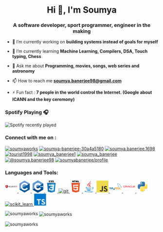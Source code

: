 <h1 align="center">Hi 👋, I'm Soumya</h1>
<h3 align="center">A software developer, sport programmer, engineer in the making</h3>

- 🔭 I’m currently working on **building systems instead of goals for myself**

- 🌱 I’m currently learning **Machine Learning, Compilers, DSA, Touch typing, Chess**

- 💬 Ask me about **Programming, movies, songs, web series and astronomy**

- 📫 How to reach me **soumya.banerjee98@gmail.com**

- ⚡ Fun fact : **7 people in the world control the Internet. (Google about ICANN and the key ceremony)**

### Spotify Playing 🎧

![Spotify recently played](https://spotify-recently-played-readme.vercel.app/api?user=31xt6q764nzqa5lhjryjc52iygsm)

<h3 align="left">Connect with me on :</h3>
<p align="left">
<a href="https://codepen.io/soumyaworks" target="blank"><img align="center" src="https://cdn.jsdelivr.net/npm/simple-icons@v3/icons/codepen.svg" alt="soumyaworks" height="30" width="40" /></a>
<a href="https://linkedin.com/in/soumya-banerjee-30a4a5180" target="blank"><img align="center" src="https://cdn.jsdelivr.net/npm/simple-icons@v3/icons/linkedin.svg" alt="soumya-banerjee-30a4a5180" height="30" width="40" /></a>
<a href="https://fb.com/soumya.banerjee.1698" target="blank"><img align="center" src="https://cdn.jsdelivr.net/npm/simple-icons@v3/icons/facebook.svg" alt="soumya.banerjee.1698" height="30" width="40" /></a>
<a href="https://www.codechef.com/users/tourist1998" target="blank"><img align="center" src="https://cdn.jsdelivr.net/npm/simple-icons@3.1.0/icons/codechef.svg" alt="tourist1998" height="30" width="40" /></a>
<a href="https://www.hackerrank.com/Ryuksban" target="blank"><img align="center" src="https://cdn.jsdelivr.net/npm/simple-icons@v3/icons/hackerrank.svg" alt="soumya_banerjee1" height="30" width="40" /></a>
<a href="https://www.leetcode.com/soumya_banerjee" target="blank"><img align="center" src="https://cdn.jsdelivr.net/npm/simple-icons@v3/icons/leetcode.svg" alt="soumya_banerjee" height="30" width="40" /></a>
<a href="https://www.hackerearth.com/@soumya.banerjee98" target="blank"><img align="center" src="https://cdn.jsdelivr.net/npm/simple-icons@v3/icons/hackerearth.svg" alt="@soumya.banerjee98" height="30" width="40" /></a>
<a href="https://auth.geeksforgeeks.org/user/soumyabanerjee/profile" target="blank"><img align="center" src="https://cdn.jsdelivr.net/npm/simple-icons@v3/icons/geeksforgeeks.svg" alt="soumyabanerjee/profile" height="30" width="40" /></a>
</p>

<!-- <p align="left"> <a href="https://developer.android.com" target="_blank"> <img src="https://raw.githubusercontent.com/devicons/devicon/master/icons/android/android-original-wordmark.svg" alt="android" width="40" height="40"/> </a> <a href="https://angular.io" target="_blank"> <img src="https://raw.githubusercontent.com/devicons/devicon/master/icons/angularjs/angularjs-original-wordmark.svg" alt="angularjs" width="40" height="40"/> </a> <a href="https://getbootstrap.com" target="_blank"> <img src="https://raw.githubusercontent.com/devicons/devicon/master/icons/bootstrap/bootstrap-plain-wordmark.svg" alt="bootstrap" width="40" height="40"/> </a> <a href="https://www.cprogramming.com/" target="_blank"> <img src="https://raw.githubusercontent.com/devicons/devicon/master/icons/c/c-original.svg" alt="c" width="40" height="40"/> </a> <a href="https://www.w3schools.com/cpp/" target="_blank"> <img src="https://raw.githubusercontent.com/devicons/devicon/master/icons/cplusplus/cplusplus-original.svg" alt="cplusplus" width="40" height="40"/> </a> <a href="https://www.w3schools.com/css/" target="_blank"> <img src="https://raw.githubusercontent.com/devicons/devicon/master/icons/css3/css3-original-wordmark.svg" alt="css3" width="40" height="40"/> </a> <a href="https://git-scm.com/" target="_blank"> <img src="https://www.vectorlogo.zone/logos/git-scm/git-scm-icon.svg" alt="git" width="40" height="40"/> </a> <a href="https://www.w3.org/html/" target="_blank"> <img src="https://raw.githubusercontent.com/devicons/devicon/master/icons/html5/html5-original-wordmark.svg" alt="html5" width="40" height="40"/> </a> <a href="https://www.java.com" target="_blank"> <img src="https://raw.githubusercontent.com/devicons/devicon/master/icons/java/java-original.svg" alt="java" width="40" height="40"/> </a> <a href="https://developer.mozilla.org/en-US/docs/Web/JavaScript" target="_blank"> <img src="https://raw.githubusercontent.com/devicons/devicon/master/icons/javascript/javascript-original.svg" alt="javascript" width="40" height="40"/> </a> <a href="https://www.mathworks.com/" target="_blank"> <img src="https://raw.githubusercontent.com/simple-icons/simple-icons/master/icons/mathworks.svg" alt="matlab" width="40" height="40"/> </a> <a href="https://www.mongodb.com/" target="_blank"> <img src="https://raw.githubusercontent.com/devicons/devicon/master/icons/mongodb/mongodb-original-wordmark.svg" alt="mongodb" width="40" height="40"/> </a> <a href="https://www.mysql.com/" target="_blank"> <img src="https://raw.githubusercontent.com/devicons/devicon/master/icons/mysql/mysql-original-wordmark.svg" alt="mysql" width="40" height="40"/> </a> <a href="https://nodejs.org" target="_blank"> <img src="https://raw.githubusercontent.com/devicons/devicon/master/icons/nodejs/nodejs-original-wordmark.svg" alt="nodejs" width="40" height="40"/> </a> <a href="https://www.oracle.com/" target="_blank"> <img src="https://raw.githubusercontent.com/devicons/devicon/master/icons/oracle/oracle-original.svg" alt="oracle" width="40" height="40"/> </a> <a href="https://www.python.org" target="_blank"> <img src="https://raw.githubusercontent.com/devicons/devicon/master/icons/python/python-original.svg" alt="python" width="40" height="40"/> </a> <a href="https://scikit-learn.org/" target="_blank"> <img src="https://upload.wikimedia.org/wikipedia/commons/0/05/Scikit_learn_logo_small.svg" alt="scikit_learn" width="40" height="40"/> </a> <a href="https://spring.io/" target="_blank"> <img src="https://www.vectorlogo.zone/logos/springio/springio-icon.svg" alt="spring" width="40" height="40"/> </a> <a href="https://www.typescriptlang.org/" target="_blank"> <img src="https://raw.githubusercontent.com/devicons/devicon/master/icons/typescript/typescript-original.svg" alt="typescript" width="40" height="40"/> </a> </p> -->

<h3 align="left">Languages and Tools:</h3>
<p align="left"> 
<a href="https://angular.io" target="_blank"> 
  <img src="https://raw.githubusercontent.com/devicons/devicon/master/icons/angularjs/angularjs-original-wordmark.svg" alt="angularjs" width="40" height="40"/> 
</a> 
<a href="https://www.cprogramming.com/" target="_blank"> 
  <img src="https://raw.githubusercontent.com/devicons/devicon/master/icons/c/c-original.svg" alt="c" width="40" height="40"/> 
</a> 
<a href="https://www.w3schools.com/cpp/" target="_blank"> 
  <img src="https://raw.githubusercontent.com/devicons/devicon/master/icons/cplusplus/cplusplus-original.svg" alt="cplusplus" width="40" height="40"/> 
</a> 
<a href="https://www.w3schools.com/css/" target="_blank"> 
  <img src="https://raw.githubusercontent.com/devicons/devicon/master/icons/css3/css3-original-wordmark.svg" alt="css3" width="40" height="40"/> 
</a> 
<a href="https://git-scm.com/" target="_blank"> 
  <img src="https://www.vectorlogo.zone/logos/git-scm/git-scm-icon.svg" alt="git" width="40" height="40"/> 
</a> 
<a href="https://www.w3.org/html/" target="_blank"> 
  <img src="https://raw.githubusercontent.com/devicons/devicon/master/icons/html5/html5-original-wordmark.svg" alt="html5" width="40" height="40"/> 
</a> 
<a href="https://www.java.com" target="_blank"> 
  <img src="https://raw.githubusercontent.com/devicons/devicon/master/icons/java/java-original.svg" alt="java" width="40" height="40"/> 
</a> 
<a href="https://developer.mozilla.org/en-US/docs/Web/JavaScript" target="_blank"> 
  <img src="https://raw.githubusercontent.com/devicons/devicon/master/icons/javascript/javascript-original.svg" alt="javascript" width="40" height="40"/> 
</a> 
<a href="https://www.mysql.com/" target="_blank"> 
  <img src="https://raw.githubusercontent.com/devicons/devicon/master/icons/mysql/mysql-original-wordmark.svg" alt="mysql" width="40" height="40"/> 
</a> 
<a href="https://www.oracle.com/" target="_blank"> 
  <img src="https://raw.githubusercontent.com/devicons/devicon/master/icons/oracle/oracle-original.svg" alt="oracle" width="40" height="40"/> 
</a> 
<a href="https://www.python.org" target="_blank"> 
  <img src="https://raw.githubusercontent.com/devicons/devicon/master/icons/python/python-original.svg" alt="python" width="40" height="40"/> 
</a> 
<a href="https://scikit-learn.org/" target="_blank"> 
  <img src="https://upload.wikimedia.org/wikipedia/commons/0/05/Scikit_learn_logo_small.svg" alt="scikit_learn" width="40" height="40"/> 
</a> 
<a href="https://www.typescriptlang.org/" target="_blank"> 
  <img src="https://raw.githubusercontent.com/devicons/devicon/master/icons/typescript/typescript-original.svg" alt="typescript" width="40" height="40"/> 
</a> 
</p>


<p><img align="left" src="https://github-readme-stats.vercel.app/api/top-langs?username=soumyaworks&show_icons=true&locale=en&layout=compact" alt="soumyaworks" /></p>

<p>&nbsp;<img align="center" src="https://github-readme-stats.vercel.app/api?username=soumyaworks&show_icons=true&locale=en" alt="soumyaworks" /></p>

<p><img align="center" src="https://github-readme-streak-stats.herokuapp.com/?user=soumyaworks&" alt="soumyaworks" /></p>
